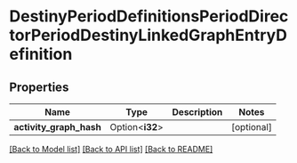 # DestinyPeriodDefinitionsPeriodDirectorPeriodDestinyLinkedGraphEntryDefinition

## Properties

Name | Type | Description | Notes
------------ | ------------- | ------------- | -------------
**activity_graph_hash** | Option<**i32**> |  | [optional]

[[Back to Model list]](../README.md#documentation-for-models) [[Back to API list]](../README.md#documentation-for-api-endpoints) [[Back to README]](../README.md)


